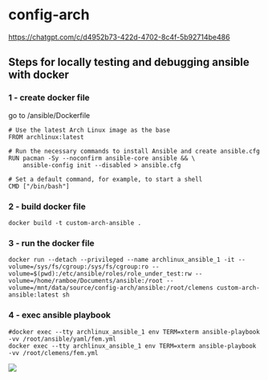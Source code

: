 # config-arch

https://chatgpt.com/c/d4952b73-422d-4702-8c4f-5b92714be486

## Steps for locally testing and debugging ansible with docker

### 1 - create docker file

go to /ansible/Dockerfile

```shell
# Use the latest Arch Linux image as the base
FROM archlinux:latest

# Run the necessary commands to install Ansible and create ansible.cfg
RUN pacman -Sy --noconfirm ansible-core ansible && \
    ansible-config init --disabled > ansible.cfg

# Set a default command, for example, to start a shell
CMD ["/bin/bash"]
```  

### 2 - build docker file

```shell
docker build -t custom-arch-ansible .
```  

### 3 - run the docker file  

```shell
docker run --detach --privileged --name archlinux_ansible_1 -it --volume=/sys/fs/cgroup:/sys/fs/cgroup:ro --volume=$(pwd):/etc/ansible/roles/role_under_test:rw --volume=/home/ramboe/Documents/ansible:/root --volume=/mnt/data/source/config-arch/ansible:/root/clemens custom-arch-ansible:latest sh
```

### 4 - exec ansible playbook  

```shell
#docker exec --tty archlinux_ansible_1 env TERM=xterm ansible-playbook -vv /root/ansible/yaml/fem.yml
docker exec --tty archlinux_ansible_1 env TERM=xterm ansible-playbook -vv /root/clemens/fem.yml
```  

![](https://firebasestorage.googleapis.com/v0/b/firescript-577a2.appspot.com/o/imgs%2Fapp%2Framboe%2FQAyG_Qb4lz.png?alt=media&token=421054cf-e855-4c10-970f-a779239d6eb3)  
